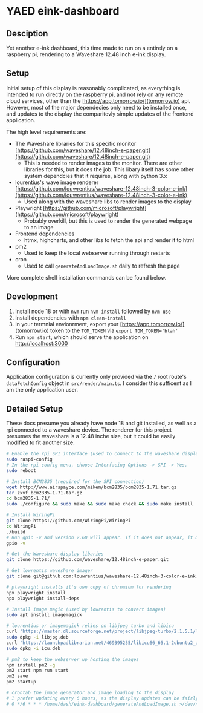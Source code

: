 # YAED eink-dashboard

## Desciption

Yet another e-ink dashboard, this time made to run on a entirely on a raspberry pi, rendering to a Waveshare 12.48 inch e-ink display.

## Setup

Initial setup of this display is reasonably complicated, as everything is intended to run directly on the raspberry pi, and not rely on any remote cloud services, other than the [https://app.tomorrow.io/](tomorrow.io) api. However, most of the major dependecies only need to be installed once, and updates to the display the comparitevly simple updates of the frontend application.

The high level requirements are:

- The Waveshare libraries for this specific monitor [https://github.com/waveshare/12.48inch-e-paper.git](https://github.com/waveshare/12.48inch-e-paper.git)
  - This is needed to render images to the monitor. There are other libraries for this, but it does the job. This libary itself has some other system dependcies that it requires, along with python 3.x
- lourentius's wave image renderer [https://github.com/louwrentius/waveshare-12.48inch-3-color-e-ink](https://github.com/louwrentius/waveshare-12.48inch-3-color-e-ink)
  - Used along with the waveshare libs to render images to the display
- Playwright [https://github.com/microsoft/playwright](https://github.com/microsoft/playwright)
  - Probably overkill, but this is used to render the generated webpage to an image
- Frontend dependencies
  - htmx, highcharts, and other libs to fetch the api and render it to html
- pm2
  - Used to keep the local webserver running through restarts
- cron
  - Used to call `generateAndLoadImage.sh` daily to refresh the page

More complete shell installation commands can be found below.

## Development

1. Install node 18 or with `nvm` run `nvm install` followed by `nvm use`
2. Install dependencies with `npm clean-install`
3. In your termnial envionrment, export your [https://app.tomorrow.io/](tomorrow.io) token to the `TOM_TOKEN` via `export TOM_TOKEN='blah'`
4. Run `npm start`, which should serve the application on [http://localhost:3000](http://localhost:3000)

## Configuration

Application configuration is currently only provided via the `/` root route's `dataFetchConfig` object in `src/render/main.ts`. I consider this sufficent as I am the only application user.

## Detailed Setup

These docs presume you already have node 18 and git installed, as well as a rpi connected to a waveshare device. The renderer for this project presumes the waveshare is a 12.48 inche size, but it could be easily modified to fit another size.

```bash
# Enable the rpi SPI interface (used to connect to the waveshare display)
sudo raspi-config
# In the rpi config menu, choose Interfacing Options -> SPI -> Yes.
sudo reboot

# Install BCM2835 (required for the SPI connection)
wget http://www.airspayce.com/mikem/bcm2835/bcm2835-1.71.tar.gz
tar zxvf bcm2835-1.71.tar.gz
cd bcm2835-1.71/
sudo ./configure && sudo make && sudo make check && sudo make install

# Install WiringPi
git clone https://github.com/WiringPi/WiringPi
cd WiringPi
./build
# Run gpio -v and version 2.60 will appear. If it does not appear, it means that there is an installation error
gpio -v

# Get the Waveshare display libaries
git clone https://github.com/waveshare/12.48inch-e-paper.git

# Get lowrentis waveshare imager
git clone git@github.com:louwrentius/waveshare-12.48inch-3-color-e-ink.git

# playwright installs it's own copy of chromium for rendering
npx playwright install
npx playwright install-deps

# Install image magic (used by lowrentis to convert images)
sudo apt install imagemagick

# lourentius or imagemagick relies on libjpeg turbo and libicu
curl 'https://master.dl.sourceforge.net/project/libjpeg-turbo/2.1.5.1/libjpeg-turbo-official_2.1.5.1_arm64.deb?viasf=1' > libjpg.deb
sudo dpkg -i libjpg.deb
curl 'https://launchpadlibrarian.net/469395255/libicu66_66.1-2ubuntu2_arm64.deb' > icu.deb
sudo dpkg -i icu.deb

# pm2 to keep the webserver up hosting the images
npm install pm2 -g
pm2 start npm run start
pm2 save
pm2 startup

# crontab the image generator and image loading to the display
# I prefer updating every 6 hours, as the display updates can be fairly slow
# 0 */6 * * * /home/dash/eink-dashboard/generateAndLoadImage.sh >/dev/null 2>&1
```
